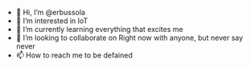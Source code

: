 - 👋 Hi, I’m @erbussola
- 👀 I’m interested in IoT
- 🌱 I’m currently learning everything that excites me
- 💞️ I’m looking to collaborate on Right now with anyone, but never say never
- 📫 How to reach me to be defained

<!---
erbussola/erbussola is a ✨ special ✨ repository because its `README.md` (this file) appears on your GitHub profile.
You can click the Preview link to take a look at your changes.
--->
